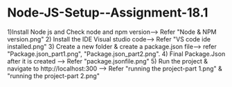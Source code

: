 # Node-JS-Setup--Assignment-18.1

1)Install Node js and Check node and npm version-->  Refer "Node & NPM version.png"
2) Install the IDE Visual studio code--> Refer "VS code ide installed.png"
3) Create a new folder & create a package.json file--> refer "Package.json_part1.png", "Package.json_part2.png".
4) Final Package.Json after it is created --> Refer "package.jsonfile.png"
5) Run the project & navigate to http://localhost:300 --> Refer "running the project-part 1.png" & "running the project-part 2.png"
